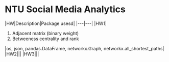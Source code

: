 # NTU Social Media Analytics

|HW|Description|Package usesd|
|---|---|
|HW1|<ol><li>Adjacent matrix (binary weight)</li><li>Betweeness centrality and rank</li></ol>|os, json, pandas.DataFrame, networkx.Graph, networkx.all_shortest_paths|
|HW2|||
|HW3|||
